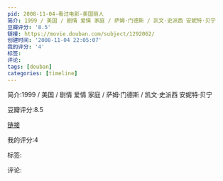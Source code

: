 ```yaml
---
pid: 2008-11-04-看过电影-美国丽人
简介: 1999 / 美国 / 剧情 爱情 家庭 / 萨姆·门德斯 / 凯文·史派西 安妮特·贝宁
豆瓣评分: '8.5'
链接: https://movie.douban.com/subject/1292062/
创建时间: '2008-11-04 22:05:07'
我的评分: '4'
标签:
评论:
tags: [douban]
categories: [timeline]
---
```

简介:1999 / 美国 / 剧情 爱情 家庭 / 萨姆·门德斯 / 凯文·史派西 安妮特·贝宁

豆瓣评分:8.5

[链接](https://movie.douban.com/subject/1292062/)

我的评分:4

标签:

评论:

